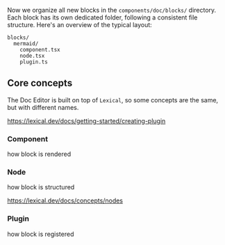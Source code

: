 Now we organize all new blocks in the `components/doc/blocks/` directory. Each block has its own dedicated folder, following a consistent file structure. Here's an overview of the typical layout:

```
blocks/
  mermaid/
    component.tsx
    node.tsx
    plugin.ts
```

## Core concepts

The Doc Editor is built on top of `Lexical`, so some concepts are the same, but with different names.

https://lexical.dev/docs/getting-started/creating-plugin

### Component

how block is rendered

### Node

how block is structured

https://lexical.dev/docs/concepts/nodes

### Plugin

how block is registered
